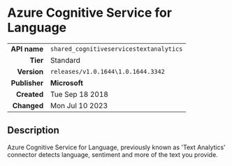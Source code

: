 # Azure Cognitive Service for Language
| | |
|-:|-|
|**API name**|`shared_cognitiveservicestextanalytics`|
|**Tier**|Standard|
|**Version**|`releases/v1.0.1644\1.0.1644.3342`|
|**Publisher**|**Microsoft**|
|**Created**|Tue Sep 18 2018|
|**Changed**|Mon Jul 10 2023|

## Description
Azure Cognitive Service for Language, previously known as 'Text Analytics' connector detects language, sentiment and more of the text you provide.
